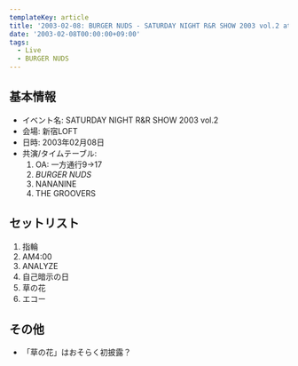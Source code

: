 ```yaml
---
templateKey: article
title: '2003-02-08: BURGER NUDS - SATURDAY NIGHT R&R SHOW 2003 vol.2 at 新宿LOFT'
date: '2003-02-08T00:00:00+09:00'
tags:
  - Live
  - BURGER NUDS
---
```

## 基本情報

* イベント名: SATURDAY NIGHT R&R SHOW 2003 vol.2
* 会場: 新宿LOFT
* 日時: 2003年02月08日
* 共演/タイムテーブル:
  1. OA: 一方通行9→17
  1. *BURGER NUDS*
  1. NANANINE
  1. THE GROOVERS

## セットリスト

1. 指輪
1. AM4:00
1. ANALYZE
1. 自己暗示の日
1. 草の花
1. エコー

## その他

* 「草の花」はおそらく初披露？
